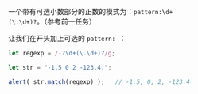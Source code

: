 一个带有可选小数部分的正数的模式为：`pattern:\d+(\.\d+)?`。（参考前一任务）

让我们在开头加上可选的 `pattern:-`：

```js run
let regexp = /-?\d+(\.\d+)?/g;

let str = "-1.5 0 2 -123.4.";

alert( str.match(regexp) );   // -1.5, 0, 2, -123.4
```
